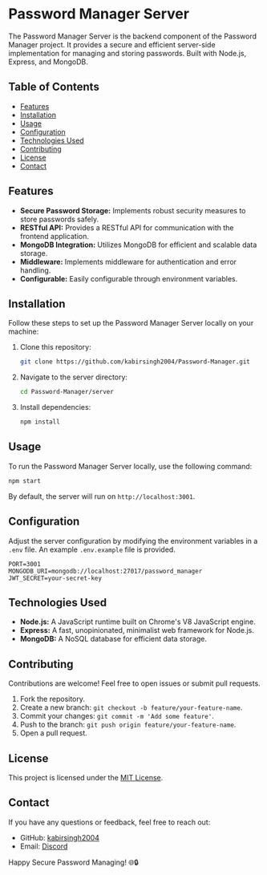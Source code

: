 # Password Manager Server

The Password Manager Server is the backend component of the Password Manager project. It provides a secure and efficient server-side implementation for managing and storing passwords. Built with Node.js, Express, and MongoDB.

## Table of Contents

- [Features](#features)
- [Installation](#installation)
- [Usage](#usage)
- [Configuration](#configuration)
- [Technologies Used](#technologies-used)
- [Contributing](#contributing)
- [License](#license)
- [Contact](#contact)

## Features

- **Secure Password Storage:** Implements robust security measures to store passwords safely.
- **RESTful API:** Provides a RESTful API for communication with the frontend application.
- **MongoDB Integration:** Utilizes MongoDB for efficient and scalable data storage.
- **Middleware:** Implements middleware for authentication and error handling.
- **Configurable:** Easily configurable through environment variables.

## Installation

Follow these steps to set up the Password Manager Server locally on your machine:

1. Clone this repository:

   ```bash
   git clone https://github.com/kabirsingh2004/Password-Manager.git
   ```

2. Navigate to the server directory:

   ```bash
   cd Password-Manager/server
   ```

3. Install dependencies:

   ```bash
   npm install
   ```

## Usage

To run the Password Manager Server locally, use the following command:

```bash
npm start
```

By default, the server will run on `http://localhost:3001`.

## Configuration

Adjust the server configuration by modifying the environment variables in a `.env` file. An example `.env.example` file is provided.

```env
PORT=3001
MONGODB_URI=mongodb://localhost:27017/password_manager
JWT_SECRET=your-secret-key
```

## Technologies Used

- **Node.js:** A JavaScript runtime built on Chrome's V8 JavaScript engine.
- **Express:** A fast, unopinionated, minimalist web framework for Node.js.
- **MongoDB:** A NoSQL database for efficient data storage.

## Contributing

Contributions are welcome! Feel free to open issues or submit pull requests.

1. Fork the repository.
2. Create a new branch: `git checkout -b feature/your-feature-name`.
3. Commit your changes: `git commit -m 'Add some feature'`.
4. Push to the branch: `git push origin feature/your-feature-name`.
5. Open a pull request.

## License

This project is licensed under the [MIT License](https://choosealicense.com/licenses/mit/).

## Contact

If you have any questions or feedback, feel free to reach out:

- GitHub: [kabirsingh2004](https://github.com/kabirsingh2004)
- Email: [Discord](https://discord.gg/PcUVWApWN3)

Happy Secure Password Managing! 🌐🔒
